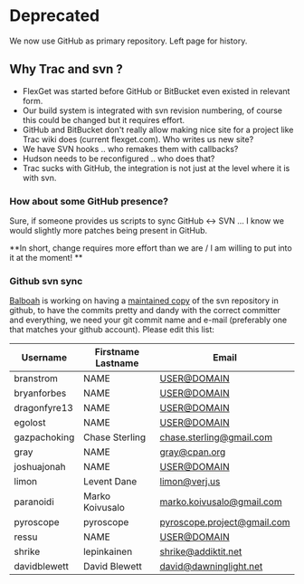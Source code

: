 # Deprecated


We now use GitHub as primary repository. Left page for history.

## Why Trac and svn ?

 * FlexGet was started before GitHub or BitBucket even existed in relevant form.
 * Our build system is integrated with svn revision numbering, of course this could be changed but it requires effort.
 * GitHub and BitBucket don't really allow making nice site for a project like Trac wiki does (current flexget.com). Who writes us new site?
 * We have SVN hooks .. who remakes them with callbacks?
 * Hudson needs to be reconfigured .. who does that?
 * Trac sucks with GitHub, the integration is not just at the level where it is with svn.

### How about some GitHub presence?

Sure, if someone provides us scripts to sync GitHub <-> SVN ... I know we would slightly more patches being present in GitHub.

**In short, change requires more effort than we are / I am willing to put into it at the moment! **

### Github svn sync

[Balboah](https://github.com/balboah) is working on having a [maintained copy](https://github.com/Flexget/Flexget) of the svn repository in github, to have the commits pretty and dandy with the correct committer and everything, we need your git commit name and e-mail (preferably one that matches your github account). Please edit this list:


| **Username** | **Firstname Lastname** | **Email** |
| --- | --- | --- |
| branstrom | NAME | <USER@DOMAIN> |
| bryanforbes | NAME | <USER@DOMAIN> |
| dragonfyre13 | NAME | <USER@DOMAIN> |
| egolost | NAME | <USER@DOMAIN> |
| gazpachoking | Chase Sterling | chase.sterling@gmail.com |
| gray | NAME | gray@cpan.org |
| joshuajonah | NAME | <USER@DOMAIN> |
| limon | Levent Dane | limon@verj.us |
| paranoidi | Marko Koivusalo | marko.koivusalo@gmail.com |
| pyroscope | pyroscope | pyroscope.project@gmail.com |
| ressu | NAME | <USER@DOMAIN> |
| shrike | lepinkainen | shrike@addiktit.net |
| davidblewett | David Blewett | david@dawninglight.net |
